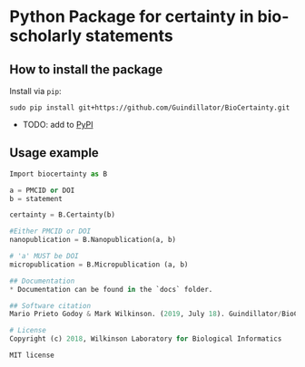 # Python Package for certainty in bio-scholarly statements

## How to install the package
Install via `pip`:

```
sudo pip install git+https://github.com/Guindillator/BioCertainty.git
```

 - TODO: add to [PyPI](https://pypi.org/)

## Usage example
```python
Import biocertainty as B

a = PMCID or DOI
b = statement

certainty = B.Certainty(b)

#Either PMCID or DOI
nanopublication = B.Nanopublication(a, b)

# 'a' MUST be DOI
micropublication = B.Micropublication (a, b)

## Documentation
* Documentation can be found in the `docs` folder.

## Software citation
Mario Prieto Godoy & Mark Wilkinson. (2019, July 18). Guindillator/BioCertainty: First bio-certainty identifier (Version v0.1.0).

# License
Copyright (c) 2018, Wilkinson Laboratory for Biological Informatics

MIT license
